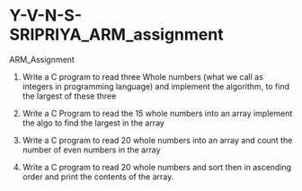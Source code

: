 # Y-V-N-S-SRIPRIYA_ARM_assignment
ARM_Assignment

1. Write a C program to read three Whole numbers (what we call as integers in programming language) and
implement the algorithm, to find the largest of these three

2. Write a C Program to read the 15 whole numbers into an array implement the algo to find the largest
in the array

3. Write a C program to read 20 whole numbers into an array and count the number of even numbers
in the array

4. Write a C program to read 20 whole numbers and sort then in ascending order and print the contents
of the array.
